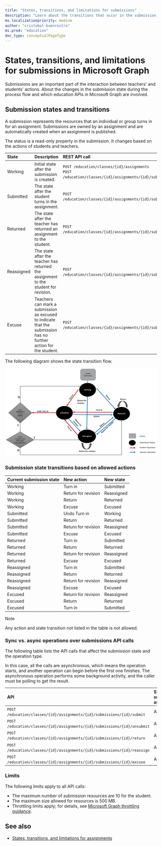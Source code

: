 ```yaml
---
title: "States, transitions, and limitations for submissions"
description: "Learn about the transitions that occur in the submission states throughout the process flow and which education APIs in Microsoft Graph are involved."
ms.localizationpriority: medium
author: "cristobal-buenrostro"
ms.prod: "education"
doc_type: conceptualPageType
---
```


# States, transitions, and limitations for submissions in Microsoft Graph

Submissions are an important part of the interaction between teachers' and students' actions. About the changes in the submission state during the process flow and which education APIs in Microsoft Graph are involved.

## Submission states and transitions

A submission represents the resources that an individual or group turns in for an assignment. Submissions are owned by an assignment and are automatically created when an assignment is published.

The status is a read-only property in the submission. It changes based on the actions of students and teachers.

| State | Description | REST API call |
|:--|:--|:--|
| Working |	Initial state after the submission is created. | `POST /education/classes/{id}/assignments`<br/>`POST /education/classes/{id}/assignments/{id}/submissions/{id}/unsubmit` |
| Submitted	| The state after the student turns in the assignment. | `POST /education/classes/{id}/assignments/{id}/submissions/{id}/submit` |
| Returned | The state after the teacher has returned an assignment to the student. | `POST /education/classes/{id}/assignments/{id}/submissions/{id}/return` |
| Reassigned | The state after the teacher has returned the assignment to the student for revision. | `POST /education/classes/{id}/assignments/{id}/submissions/{id}/reassign` |
| Excuse | Teachers can mark a submission as excused to indicate that the submission has no further action for the student.| `POST /education/classes/{id}/assignments/{id}/submissions/{id}/excuse` |

The following diagram shows the state transition flow.

![Submission states transitions diagram](images/states-transitions/diagram-submissions.PNG)

### Submission state transitions based on allowed actions

| Current submission state | New action | New state |
|:--|:--|:--|
| Working |	Turn in	| Submitted |
| Working |	Return for revision	| Reassigned |
| Working |	Return | Returned |
| Working | Excuse | Excused |
| Submitted	| Undo Turn in | Working |
| Submitted | Return | Returned |
| Submitted | Return for revision | Reassigned |
| Submitted | Excuse | Excused |
| Returned | Turn in | Submitted |
| Returned | Return | Returned |
| Returned | Return for revision | Reassigned |
| Returned | Excuse | Excused |
| Reassigned | Turn in | Submitted |
| Reassigned | Return | Returned |
| Reassigned | Return for revision | Reassigned |
| Reassigned | Excuse | Excused |
| Excused | Return for revision | Reassigned |
| Excused | Return | Returned |
| Excused | Turn in | Submitted |

> [!NOTE]
> Any action and state transition not listed in the table is not allowed.

### Sync vs. async operations over submissions API calls

The following table lists the API calls that affect the submission state and the operation type.

In this case, all the calls are asynchronous, which means the operation starts, and another operation can begin before the first one finishes. The asynchronous operation performs some background activity, and the caller must be polling to get the result.  

| API | Sync or async | Mechanism to get latest state |
|:--|:--|:--|
| `POST /education/classes/{id}/assignments/{id}/submissions/{id}/submit` | Async | Poll |
| `POST /education/classes/{id}/assignments/{id}/submissions/{id}/unsubmit` | Async | Poll |
| `POST /education/classes/{id}/assignments/{id}/submissions/{id}/return` | Async | Poll |
| `POST /education/classes/{id}/assignments/{id}/submissions/{id}/reassign` | Async | Poll |
| `POST /education/classes/{id}/assignments/{id}/submissions/{id}/excuse` | Async | Poll |

### Limits

The following limits apply to all API calls:

* The maximum number of submission resources are 10 for the student.
* The maximum size allowed for resources is 500 MB.
* Throttling limits apply; for details, see [Microsoft Graph throttling guidance](/graph/throttling).

## See also

- [States, transitions, and limitations for assignments](./assignments-states-transition.md)

